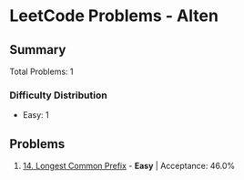 # LeetCode Problems - Alten

## Summary
Total Problems: 1

### Difficulty Distribution

- Easy: 1

## Problems

1. [14. Longest Common Prefix](https://leetcode.com/problems/longest-common-prefix/) - **Easy** | Acceptance: 46.0%